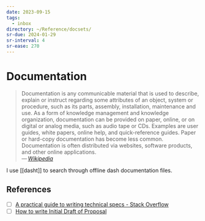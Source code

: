 ```yaml
---
date: 2023-09-15
tags:
  - inbox
directory: ~/Reference/docsets/
sr-due: 2024-01-29
sr-interval: 4
sr-ease: 270
---
```


# Documentation

> Documentation is any communicable material that is used to describe, explain
> or instruct regarding some attributes of an object, system or procedure, such
> as its parts, assembly, installation, maintenance and use. As a form of
> knowledge management and knowledge organization, documentation can be provided
> on paper, online, or on digital or analog media, such as audio tape or CDs.
> Examples are user guides, white papers, online help, and quick-reference
> guides. Paper or hard-copy documentation has become less common. Documentation
> is often distributed via websites, software products, and other online
> applications.\
> — <cite>[Wikipedia](https://en.wikipedia.org/wiki/Documentation)</cite>

I use [[dasht]] to search through offline dash documentation files.

## References

- [ ] [A practical guide to writing technical specs - Stack Overflow](https://stackoverflow.blog/2020/04/06/a-practical-guide-to-writing-technical-specs/)
- [ ] [How to write Initial Draft of Proposal](https://jgu-dev.s3.ap-south-1.amazonaws.com/Initial+Draft+of+Proposal.pdf)
